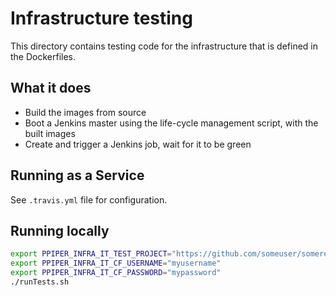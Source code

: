 # Infrastructure testing

This directory contains testing code for the infrastructure that is defined in the Dockerfiles.

## What it does

* Build the images from source
* Boot a Jenkins master using the life-cycle management script, with the built images
* Create and trigger a Jenkins job, wait for it to be green

## Running as a Service

See `.travis.yml` file for configuration.

## Running locally

```bash
export PPIPER_INFRA_IT_TEST_PROJECT="https://github.com/someuser/somerepo"
export PPIPER_INFRA_IT_CF_USERNAME="myusername"
export PPIPER_INFRA_IT_CF_PASSWORD="mypassword"
./runTests.sh
```
